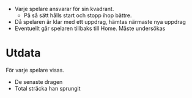 * Varje spelare ansvarar för sin kvadrant.
	* På så sätt hålls start och stopp ihop bättre.
* Då spelaren är klar med ett uppdrag, hämtas närmaste nya uppdrag
* Eventuellt går spelaren tillbaks till Home. Måste undersökas


# Utdata
För varje spelare visas.
* De senaste dragen
* Total sträcka han sprungit

